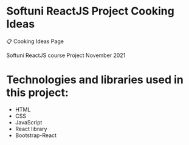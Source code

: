 # Softuni ReactJS Project Cooking Ideas

📋 Cooking Ideas Page

Softuni ReactJS course Project November 2021

<!-- # DEMO-->

# Technologies and libraries used in this project:
- HTML
- CSS
- JavaScript
- React library
- Bootstrap-React
